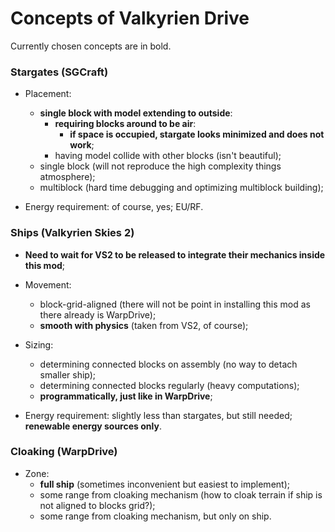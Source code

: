 # Concepts of Valkyrien Drive

Currently chosen concepts are in bold.

### Stargates (SGCraft)

- Placement:
  - **single block with model extending to outside**:
    - **requiring blocks around to be air**:
      - **if space is occupied, stargate looks minimized and does not work**;
    - having model collide with other blocks (isn't beautiful);
  - single block (will not reproduce the high complexity things atmosphere);
  - multiblock (hard time debugging and optimizing multiblock building);

- Energy requirement: of course, yes; EU/RF.

### Ships (Valkyrien Skies 2)

- **Need to wait for VS2 to be released to integrate their mechanics inside this mod**;

- Movement:
  - block-grid-aligned (there will not be point in installing this mod as there already is WarpDrive);
  - **smooth with physics** (taken from VS2, of course);

- Sizing:
  - determining connected blocks on assembly (no way to detach smaller ship);
  - determining connected blocks regularly (heavy computations);
  - **programmatically, just like in WarpDrive**;

- Energy requirement: slightly less than stargates, but still needed; **renewable energy sources only**.

### Cloaking (WarpDrive)

- Zone:
  - **full ship** (sometimes inconvenient but easiest to implement);
  - some range from cloaking mechanism (how to cloak terrain if ship is not aligned to blocks grid?);
  - some range from cloaking mechanism, but only on ship.
